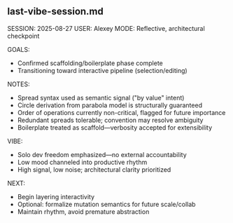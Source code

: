 ## last-vibe-session.md

SESSION: 2025-08-27
USER: Alexey
MODE: Reflective, architectural checkpoint

GOALS:

- Confirmed scaffolding/boilerplate phase complete
- Transitioning toward interactive pipeline (selection/editing)

NOTES:

- Spread syntax used as semantic signal ("by value" intent)
- Circle derivation from parabola model is structurally guaranteed
- Order of operations currently non-critical, flagged for future importance
- Redundant spreads tolerable; convention may resolve ambiguity
- Boilerplate treated as scaffold—verbosity accepted for extensibility

VIBE:

- Solo dev freedom emphasized—no external accountability
- Low mood channeled into productive rhythm
- High signal, low noise; architectural clarity prioritized

NEXT:

- Begin layering interactivity
- Optional: formalize mutation semantics for future scale/collab
- Maintain rhythm, avoid premature abstraction
